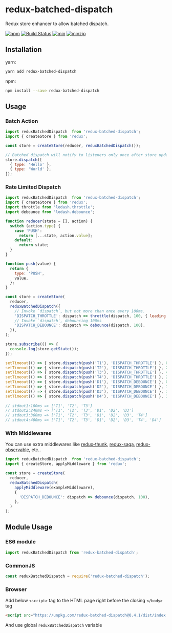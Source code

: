 # redux-batched-dispatch

Redux store enhancer to allow batched dispatch.

[![npm](https://img.shields.io/npm/v/redux-batched-dispatch.svg)](https://www.npmjs.com/package/redux-batched-dispatch)
[![Build Status](https://api.travis-ci.org/jiggum/redux-batched-dispatch.svg?branch=master)](https://travis-ci.org/jiggum/redux-batched-dispatch)
[![min](https://img.shields.io/bundlephobia/min/redux-batched-dispatch.svg)](https://www.npmjs.com/package/redux-batched-dispatch)
[![minzip](https://img.shields.io/bundlephobia/minzip/redux-batched-dispatch.svg)](https://www.npmjs.com/package/redux-batched-dispatch)

## Installation

yarn:
```bash
yarn add redux-batched-dispatch
```

npm:
```bash
npm install --save redux-batched-dispatch
```

## Usage

### Batch Action

```js
import reduxBatchedDispatch  from 'redux-batched-dispatch';
import { createStore } from 'redux';

const store = createStore(reducer, reduxBatchedDispatch());

// Batched dispatch will notify to listeners only once after store updated
store.dispatch([
  { type: 'Hello' },
  { type: 'World' },
]);
```

### Rate Limited Dispatch

```js
import reduxBatchedDispatch  from 'redux-batched-dispatch';
import { createStore } from 'redux';
import throttle from 'lodash.throttle';
import debounce from 'lodash.debounce';

function reducer(state = [], action) {
  switch (action.type) {
    case 'PUSH':
      return [...state, action.value];
    default:
      return state;
  }
}

function push(value) {
  return {
    type: 'PUSH',
    value,
  };
}

const store = createStore(
  reducer,
  reduxBatchedDispatch({
    // Invoke `dispatch`, but not more than once every 100ms.
    'DISPATCH_THROTTLE': dispatch => throttle(dispatch, 100, { leading: false }),
    // Invoke `dispatch`, debouncing 100ms
    'DISPATCH_DEBOUNCE': dispatch => debounce(dispatch, 100),
  }),
);

store.subscribe(() => {
  console.log(store.getState());
});

setTimeout(() => { store.dispatch(push('T1'), 'DISPATCH_THROTTLE') }, 0);
setTimeout(() => { store.dispatch(push('T2'), 'DISPATCH_THROTTLE') }, 20);
setTimeout(() => { store.dispatch(push('T3'), 'DISPATCH_THROTTLE') }, 40);
setTimeout(() => { store.dispatch(push('T4'), 'DISPATCH_THROTTLE') }, 260);
setTimeout(() => { store.dispatch(push('D1'), 'DISPATCH_DEBOUNCE') }, 0);
setTimeout(() => { store.dispatch(push('D2'), 'DISPATCH_DEBOUNCE') }, 70);
setTimeout(() => { store.dispatch(push('D3'), 'DISPATCH_DEBOUNCE') }, 140);
setTimeout(() => { store.dispatch(push('D4'), 'DISPATCH_DEBOUNCE') }, 300);
  
// stdout1:100ms => ['T1', 'T2', 'T3']
// stdout2:240ms => ['T1', 'T2', 'T3', 'D1', 'D2', 'D3']
// stdout3:360ms => ['T1', 'T2', 'T3', 'D1', 'D2', 'D3', 'T4']
// stdout4:400ms => ['T1', 'T2', 'T3', 'D1', 'D2', 'D3', 'T4', 'D4']
```

### With Middlewares

You can use extra middlewares like [redux-thunk](https://github.com/reduxjs/redux-thunk), [redux-saga](https://github.com/redux-saga/redux-saga), [redux-observable](https://github.com/redux-observable/redux-observable), etc..

```js
import reduxBatchedDispatch  from 'redux-batched-dispatch';
import { createStore, applyMiddleware } from 'redux';

const store = createStore(
  reducer,
  reduxBatchedDispatch(
    applyMiddleware(exampleMiddleware),
    {
      'DISPATCH_DEBOUNCE': dispatch => debounce(dispatch, 100),
    },
  )
);
```

## Module Usage

### ES6 module

```js
import reduxBatchedDispatch from 'redux-batched-dispatch';
```

### CommonJS

```js
const reduxBatchedDispatch = require('redux-batched-dispatch');
```

### Browser

Add below `<script>` tag to the HTML page right before the closing `</body>` tag
```html
<script src="https://unpkg.com/redux-batched-dispatch@0.4.1/dist/index.js" crossorigin></script>
```
And use global `reduxBatchedDispatch` variable
